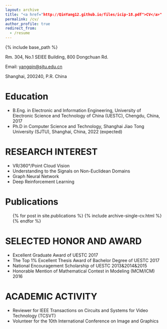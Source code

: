 ```yaml
---
layout: archive
title: "<a href="http://QinYang12.github.io/files/icip-18.pdf">CV</a>"
permalink: /cv/
author_profile: true
redirect_from:
  - /resume
---
```


{% include base_path %}


Rm. 304, No.1 SEIEE Building, 800 Dongchuan Rd.

Email: yangqin@sjtu.edu.cn

Shanghai, 200240, P.R. China

Education
======
* B.Eng. in Electronic and Information Engineering, University of Electronic Science and Technology of China (UESTC), Chengdu, China, 2017
* Ph.D in Computer Science and Technology, Shanghai Jiao Tong University (SJTU), Shanghai, China, 2022 (expected)

RESEARCH INTEREST
======
* VR/360°/Point Cloud Vision
* Understanding to the Signals on Non-Euclidean Domains
* Graph Neural Network
* Deep Reinforcement Learning


Publications
======
  <ul>{% for post in site.publications %}
    {% include archive-single-cv.html %}
  {% endfor %}</ul>
  
SELECTED HONOR AND AWARD
======
* Excellent Graduate Award of UESTC 2017
* The Top 1% Excellent Thesis Award of Bachelor Degree of UESTC 2017
* National Encouragement Scholarship of UESTC 2013&2014&2015
* Honorable Mention of Mathematical Contest in Modeling (MCM/ICM) 2016

ACADEMIC ACTIVITY
======
* Reviewer for IEEE Transactions on Circuits and Systems for Video Technology (TCSVT)
* Volunteer for the 10th International Conference on Image and Graphics
